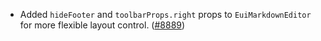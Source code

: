 - Added `hideFooter` and `toolbarProps.right` props to `EuiMarkdownEditor` for more flexible layout control. ([#8889](https://github.com/elastic/eui/pull/8889))